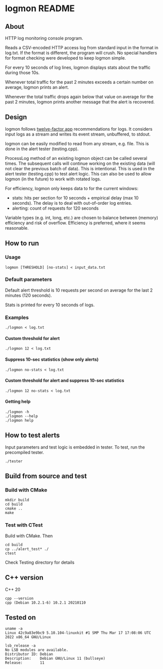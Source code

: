 # logmon README

## About

HTTP log monitoring console program. 

Reads a CSV-encoded HTTP access log from standard input in the format in log.txt. If the format is different, the program will crush. No special handlers for format checking were developed to keep logmon simple. 

For every 10 seconds of log lines, logmon displays stats about the traffic during those 10s. 

Whenever total traffic for the past 2 minutes exceeds a certain number on average, logmon prints an alert.

Whenever the total traffic drops again below that value on average for the past 2 minutes, logmon prints another message that the alert is recovered.

## Design

logmon follows [twelve-factor app](https://12factor.net/logs) recommendations for logs. It considers input logs as a stream and writes its event stream, unbuffered, to stdout. 

logmon can be easily modified to read from any stream, e.g. file. This is done in the alert tester (testing.cpp).

ProcessLog method of an existing logmon object can be called several times. The subsequent calls will continue working on the existing data (will not clear the previous batch of data). This is intentional. This is used in the alert tester (testing.cpp) to test alert logic. This can also be used to allow logmon (in the future) to work with rotated logs. 

For efficiency, logmon only keeps data to for the current windows: 
- stats: hits per section for 10 seconds + empirical delay (max 10 seconds). The delay is to deal with out-of-order log entries.
- alerting: count of requests for 120 seconds 

Variable types (e.g. int, long, etc.) are chosen to balance between (memory) efficiency and risk of overflow. Efficiency is preferred, where it seems reasonable. 

## How to run
### Usage
```
logmon [THRESHOLD] [no-stats] < input_data.txt
```

### Default parameters 
Default alert threshold is 10 requests per second on average for the last 2 minutes (120 seconds). 

Stats is printed for every 10 seconds of logs. 

### Examples

```
./logmon < log.txt
```

#### Custom threshold for alert
```
./logmon 12 < log.txt
```

#### Suppress 10-sec statistics (show only alerts)
```
./logmon no-stats < log.txt
```

#### Custom threshold for alert and suppress 10-sec statistics
```
./logmon 12 no-stats < log.txt
```

#### Getting help
```
./logmon -h
./logmon --help
./logmon help
```

## How to test alerts

Input parameters and test logic is embedded in tester. To test, run the precompiled tester.

```
./tester
```

## Build from source and test

### Build with CMake

```
mkdir build
cd build
cmake ..
make
```

### Test with CTest

Build with CMake. Then

```
cd build
cp ../alert_test* ./
ctest
```

Check Testing directory for details

## C++ version

C++ 20

```
cpp --version
cpp (Debian 10.2.1-6) 10.2.1 20210110
```

## Tested on

```
uname -a
Linux 42c9a83e9bc9 5.10.104-linuxkit #1 SMP Thu Mar 17 17:08:06 UTC 2022 x86_64 GNU/Linux
```

```
lsb_release -a
No LSB modules are available.
Distributor ID: Debian
Description:    Debian GNU/Linux 11 (bullseye)
Release:        11
```
